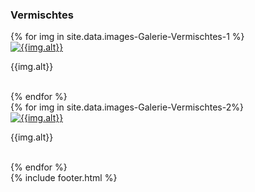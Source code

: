 ---
---

<h3>
  Vermischtes
</h3>
<div id="links">
  <div class="row">
  {% for img in site.data.images-Galerie-Vermischtes-1 %}
    <div class="col-lg-4">
      <a href="{{img.link}}" title="{{img.alt}}" data-gallery>
        <img class="img-thumbnail gallery" src="{{img.src}}" alt='{{img.alt}}'/>
      </a>
      <p>
        {{img.alt}}
      </p>
      <br />
    </div>
    {% endfor %}
  </div>
  <div class="row">
  {% for img in site.data.images-Galerie-Vermischtes-2%}
    <div class="col-lg-4">
      <a href="{{img.link}}" title="{{img.alt}}" data-gallery>
        <img class="img-thumbnail gallery" src="{{img.src}}" alt='{{img.alt}}'/>
      </a>
      <p>
        {{img.alt}}
      </p>
      <br />
    </div>
    {% endfor %}
  </div>
</div>
{% include footer.html %}
